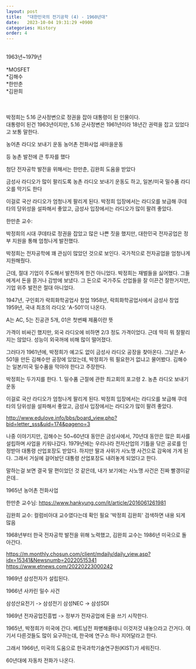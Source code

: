 ```yaml
---
layout: post
title:  "대한민국의 전기공학 (4) - 1960년대"
date:   2023-10-04 19:31:29 +0900
categories: History
order: 4
---
```

<br>
1963년~1979년<br>
<br>
*MOSFET<br>
*김해수<br>
*한만춘<br>
*김완희<br>
<br>
<br>
<br>
박정희는 5.16 군사정변으로 정권을 잡아 대통령이 된 인물이다.<br>
대통령이 된건 1963년이지만, 5.16 군사정변은 1961년이라 18년간 권력을 잡고 있었다고 보통 말한다.<br>


농어촌 라디오 보내기 운동
농어촌 전화사업
새마을운동

등 농촌 발전에 큰 투자를 했다

첨단 전자공학 발전을 위해서는 한만춘, 김완희 도움을 받았다

금성사 라디오가 많이 팔리도록 농촌 라디오 보내기 운동도 하고, 일본/미국 밀수품 라디오를 막기도 한다

이걸로 국산 라디오가 엄청나게 팔리게 된다.
박정희 입장에서는 라디오를 보급해 쿠데타의 당위성을 설파해서 좋았고,
금성사 입장에서는 라디오가 많이 팔려 좋았다.



한만춘 교수:










박정희의 시대
쿠데타로 정권을 잡았고 많은 나쁜 짓을 했지만,
대한민국 전자공업은 정부 지원을 통해 엄청나게 발전했다.



박정희는 전자공학에 꽤 관심이 많았던 것으로 보인다. 국가적으로 전자공업을 엄청나게 지원해줬다.

근데, 절대 기업이 주도해서 발전하게 한건 아니었다.
박정희는 재벌들을 싫어했다. 그들에게서 돈을 뜯거나 감방에 보냈다.
그 돈으로 국가주도 산업들을 잘 이끈건 잘한거지만, 기업 위주 발전은 절대 아니었다.


1947년, 구인회가 락희화학공업사 창업
1958년, 락희화학공업사에서 금성사 창업
1959년, 국내 최초의 라디오 'A-501'이 나온다.

A는 AC, 5는 진공관 5개, 01은 첫번째 제품이란 뜻

가격이 비싸긴 했지만, 외국 라디오에 비하면 2/3 정도 가격이었다.
근데 딱히 뭐 잘팔리지는 않았다. 성능이 외국꺼에 비해 많이 떨어졌다.

그러다가 1961년에, 박정희가 예고도 없이 금성사 라디오 공장을 찾아온다.
그날은 A-501을 만든 김해수만 공장에 있었는데, 박정희가 뭐 필요한거 없냐고 물어봤다.
김해수는 일본/미국 밀수품을 막아야 한다고 주장한다.

박정희는 두가지를 한다.
1\. 밀수품 근절에 관한 최고회의 포고령
2\. 농촌 라디오 보내기 운동

이걸로 국산 라디오가 엄청나게 팔리게 된다.
박정희 입장에서는 라디오를 보급해 쿠데타의 당위성을 설파해서 좋았고,
금성사 입장에서는 라디오가 많이 팔려 좋았다.

http://www.edulove.info/bbs/board_view.php?bid=letter_sss&uid=174&pageno=3

나중 이야기지만, 김해수는 50~60년대 동안은 금성사에서, 70년대 동안은 많은 회사를 설립하며 사업을 키워나갔다.
1979년에는 우리나라 전자산업의 기틀을 닦은 공로를 인정받아 대통령 산업포장도 받았다.
하지만 딸과 사위가 사노맹 사건으로 감옥에 가게 된다.
그래서 거실에 걸어놨던 대통령 산업포장도 내려놓게 되었다고 한다.

말하는걸 보면 결국 딸 편이었던 것 같은데, 내가 보기에는 사노맹 사건은 진짜 빨갱이같은데..





1965년 농어촌 전화사업

한만춘 교수님:
https://www.hankyung.com/it/article/2016061261981

김완희 교수:
컬럼비아대 교수였다는데 확인 필요
'박정희 김완희' 검색하면 내용 되게 많음

1968년부터 한국 전자공학 발전을 위해 노력했고,
김완희 교수는 1986년 미국으로 돌아간다.

https://m.monthly.chosun.com/client/mdaily/daily_view.asp?idx=15341&Newsnumb=20220515341
https://www.etnews.com/20220223000242


1969년 삼성전자가 설립된다.

1966년 사카린 밀수 사건

삼성산요전기 -> 삼성전기
삼성NEC -> 삼성SDI

1969년 전자공업진흥법 -> 정부가 전자공업에 돈을 쓰기 시작한다.

1965년, 박정희가 미국에 간다.
베트남전 파병해줄테니 이것저것 내놓으라고 간거다.
여기서 다른것들도 많이 요구하는데, 한국에 연구소 하나 지어달라고 한다.

그래서 1966년, 미국의 도움으로 한국과학기술연구원(KIST)가 세워진다.

60년대에 자동차 전화가 나온다.
